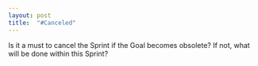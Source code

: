```yaml
---
layout: post
title:  "#Canceled"
---
```


Is it a must to cancel the Sprint if the Goal becomes obsolete? If not, what will be done within this Sprint?